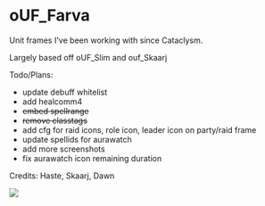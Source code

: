 # oUF_Farva
Unit frames I've been working with since Cataclysm.

Largely based off oUF_Slim and ouf_Skaarj

Todo/Plans:

* update debuff whitelist
* add healcomm4
* ~~embed spellrange~~
* ~~remove classtags~~
* add cfg for raid icons, role icon, leader icon on party/raid frame
* update spellids for aurawatch
* add more screenshots
* fix aurawatch icon remaining duration

Credits: Haste, Skaarj, Dawn

![](https://i.imgur.com/mPbGpap.jpg)
